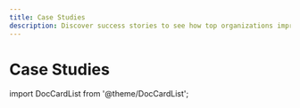 ```yaml
---
title: Case Studies
description: Discover success stories to see how top organizations improved processes thanks to our test automation reporting dashboard.
---
```


# Case Studies

import DocCardList from '@theme/DocCardList';

<DocCardList />
